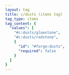 ```yaml
---
layout: tag
title: c/dusts (items tag)
tag_type: items
tag_content: {
  "values": [
    "#c:dusts/glowstone",
    "#c:dusts/redstone",
    {
      "id": "#forge:dusts",
      "required": false
    }
  ]
}
---
```

